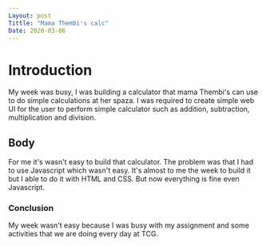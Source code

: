 ```yaml
---
Layout: post
Tittle: "Mama Thembi's calc"
Date: 2020-03-06
---
```

# Introduction
My week  was busy, I was building a calculator that mama Thembi's can use
to do simple calculations at her spaza. 
I was required to create simple web UI for the user to perform simple calculator such as addition, subtraction, multiplication
and division.

## Body
For me it's wasn't easy to build that calculator. 
The problem was that I had to use Javascript which wasn't easy. It's almost to me the week
to build it but I able to do it with HTML and CSS. But now everything is fine even Javascript.

### Conclusion
My week wasn't easy because I was busy with my assignment and some activities that we are doing every day at TCG.
